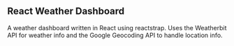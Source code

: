 ## React Weather Dashboard

A weather dashboard written in React using reactstrap. Uses the Weatherbit API for weather info and the Google Geocoding API to handle location info.
